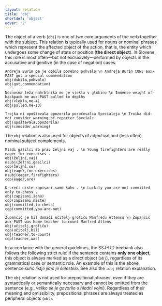 ```yaml
---
layout: relation
title: 'obj'
shortdef: 'object'
udver: '2'
---
```


The object of a verb (`obj`) is one of two core arguments of the verb together with the subject. This relation is typically used for nouns or nominal phrases which represent the affected object of the action, that is, the entity which undergoes some change of state or position (**the direct object**). In Slovene, this role is most often—but not exclusively—performed by objects in the accusative and genitive (in the case of negation) cases. 
~~~ sdparse
Andreja Burin pa je dobila posebno pohvalo \n Andreja Burin CONJ aux-PAST got a-special commendation
obj(dobila,pohvalo)
obj(got,commendation)
~~~
~~~ sdparse
Neznosna teža nahrbtnika me je vlekla v globino \n Immense weight of-backpack me aux-PAST pulled to depths
obj(vlekla,me-4)
obj(pulled,me-13)
~~~
~~~ sdparse
Trojka ni upoštevala opozorila poročevalca Specialeja \n Troika did-not consider warning of-reporter Speciale
obj(upoštevala,opozorila)
obj(consider,warning)
~~~

The `obj` relation is also used for objects of adjectival and (less often) nominal subject complements. 
~~~ sdparse
Mladi gasilci so prav željni vaj . \n Young firefighters are really eager for-exercises .
obj(željni,vaj)
nsubj(željni,gasilci)
cop(željni,so)
obj(eager,for-exercises)
nsubj(eager,firefighters)
cop(eager,are)
~~~
~~~ sdparse
K sreči niste zapisani samo šahu . \n Luckily you-are-not committed only to-chess .
obj(zapisani,šahu)
cop(zapisani,niste)
obj(committed,to-chess)
cop(committed,you-are-not)
~~~
~~~ sdparse
Župančič je bil domači učitelj grofiču Manfredu Attemsu \n Župančič aux-PAST was home teacher to-count Manfred Attems
obj(učitelj,grofiču)
cop(učitelj,bil)
obj(teacher,to-count)
cop(teacher,was)
~~~

In accordance with the general guidelines, the SSJ-UD treebank also follows the following strict rule: if the sentence contains **only one object**, this object is always marked as a direct object (`obj`), regardless of its grammatical case or semantic role. An example of this is the above sentence *suho listje jima je šelestelo*. See also the `iobj` relation explanation.

The `obj` relation is not used for prepositional phrases, even if they are syntactically or semantically necessary and cannot be omitted from the sentence (e.g., *veliko se je govorilo o hladni vojni*). Regardless of their meaning and omissibility, prepositional phrases are always treated as peripheral objects (`obl`). 
<!-- Interlanguage links updated Út 9. května 2023, 20:04:26 CEST -->
